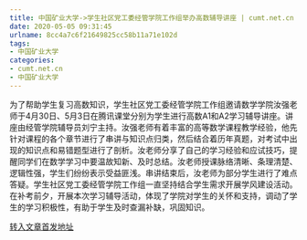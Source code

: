 ```yaml
---
title: 中国矿业大学->学生社区党工委经管学院工作组举办高数辅导讲座 | cumt.net.cn
date: 2020-05-05 09:31:45
urlname: 8cc4a7c6f21649825cc58b11a71e102d
tags: 
- 中国矿业大学
categories:
- cumt.net.cn
- 中国矿业大学
---
```

为了帮助学生复习高数知识，学生社区党工委经管学院工作组邀请数学学院汝强老师于4月30日、5月3日在腾讯课堂分别为学生进行高数A1和A2学习辅导讲座。讲座由经管学院辅导员刘宁主持。汝强老师有着丰富的高等数学课程教学经验，他先针对课程的各个章节进行了串讲与知识点归类，然后结合着历年真题，对考试中出现的知识点和易错题型进行了剖析。汝老师分享了自己的学习经验和应试技巧，提醒同学们在数学学习中要温故知新、及时总结。汝老师授课脉络清晰、条理清楚、逻辑性强，学生们纷纷表示受益匪浅。串讲结束后，汝老师为部分学生进行了难点答疑。学生社区党工委经管学院工作组一直坚持结合学生需求开展学风建设活动。在补考前夕，开展本次学习辅导活动，体现了学院对学生的关怀和支持，调动了学生的学习积极性，有助于学生及时查漏补缺，巩固知识。



[转入文章首发地址](http://xwzx.cumt.edu.cn/9c/44/c523a564292/page.htm)